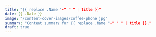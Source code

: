 ```yaml
---
title: "{{ replace .Name "-" " " | title }}"
date: {{ .Date }}
image: "/content-cover-images/coffee-phone.jpg"
summary: "Content summary for {{ replace .Name "-" " " | title }}."
draft: true
---
```

